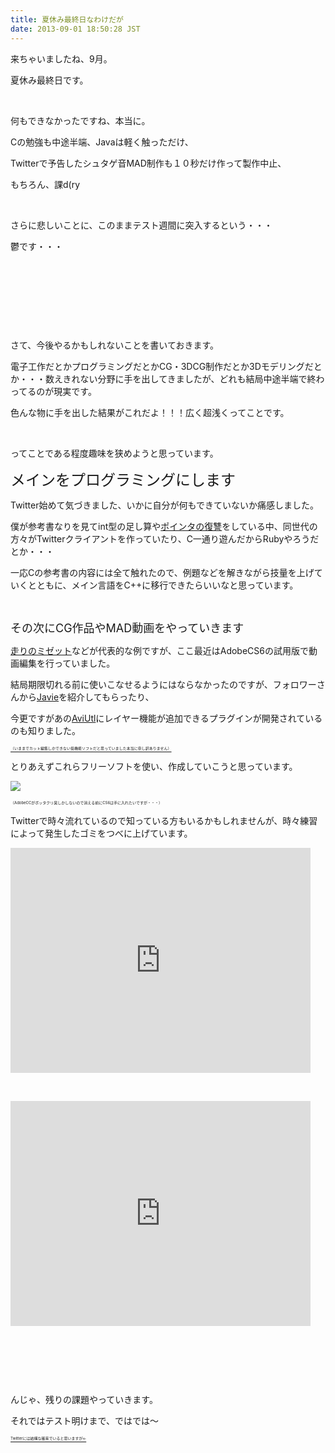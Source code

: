 ```yaml
---
title: 夏休み最終日なわけだが
date: 2013-09-01 18:50:28 JST
---
```

<p>来ちゃいましたね、9月。</p>
<p>夏休み最終日です。</p>
<p>&nbsp;</p>
<p>何もできなかったですね、本当に。</p>
<p>Cの勉強も中途半端、Javaは軽く触っただけ、</p>
<p>Twitterで予告したシュタゲ音MAD制作も１０秒だけ作って製作中止、</p>
<p>もちろん、課d(ry</p>
<p>&nbsp;</p>
<p>さらに悲しいことに、このままテスト週間に突入するという・・・</p>
<p>鬱です・・・</p>
<p>&nbsp;</p>
<p>&nbsp;</p>
<p>&nbsp;</p>
<p>&nbsp;</p>
<p>さて、今後やるかもしれないことを書いておきます。</p>
<p>電子工作だとかプログラミングだとかCG・3DCG制作だとか3Dモデリングだとか・・・数えきれない分野に手を出してきましたが、どれも結局中途半端で終わってるのが現実です。</p>
<p>色んな物に手を出した結果がこれだよ！！！広く超浅くってことです。</p>
<p>&nbsp;</p>
<p>ってことである程度趣味を狭めようと思っています。</p>
<p><span style="font-size:24px;">メインをプログラミングにします</span></p>
<p>Twitter始めて気づきました、いかに自分が何もできていないか痛感しました。</p>
<p>僕が参考書なりを見てint型の足し算や<a href="https://twitter.com/tosainu_maple/status/367194871322255361">ポインタの復讐</a>をしている中、同世代の方々がTwitterクライアントを作っていたり、C一通り遊んだからRubyやろうだとか・・・</p>
<p>一応Cの参考書の内容には全て触れたので、例題などを解きながら技量を上げていくとともに、メイン言語をC++に移行できたらいいなと思っています。</p>
<p>&nbsp;</p>
<p><span style="font-size:18px;">その次にCG作品やMAD動画をやっていきます</span></p>
<p><a href="http://www.nicovideo.jp/watch/sm21186528">走りのミゼット</a>などが代表的な例ですが、ここ最近はAdobeCS6の試用版で動画編集を行っていました。</p>
<p>結局期限切れる前に使いこなせるようにはならなかったのですが、フォロワーさんから<a href="http://sourceforge.jp/projects/javie/">Javie</a>を紹介してもらったり、</p>
<p>今更ですがあの<a href="http://spring-fragrance.mints.ne.jp/aviutl/">AviUtl</a>にレイヤー機能が追加できるプラグインが開発されているのも知りました。</p>
<p><del><span style="font-size:6px;">（いままでカット編集しかできない低機能ソフトだと思っていました本当に申し訳ありません）</span></del></p>
<p>とりあえずこれらフリーソフトを使い、作成していこうと思っています。</p>
<p><img src="https://lh6.googleusercontent.com/-IZDciIS2028/UiMNvWfB5bI/AAAAAAAACis/KnGe_7pnaLg/s640/Untitled.png" /></p>
<p><span style="font-size:6px;">（AdobeCCがボッタクリ臭しかしないので消える前にCS6は手に入れたいですが・・・）</span></p>
<p>Twitterで時々流れているので知っている方もいるかもしれませんが、時々練習によって発生したゴミをつべに上げています。</p>
<div class="video-container"><iframe width="480" height="360" src="https://www.youtube.com/embed/iC5Yt-7PgNE?rel=0" frameborder="0" allowfullscreen></iframe></div>
<p>&nbsp;</p>
<div class="video-container"><iframe width="480" height="360" src="https://www.youtube.com/embed/vVZw9A5O0Lo?rel=0" frameborder="0" allowfullscreen></iframe></div>
<p>&nbsp;</p>
<p>&nbsp;</p>
<p>&nbsp;</p>
<p>んじゃ、残りの課題やっていきます。</p>
<p>それではテスト明けまで、ではでは～</p>
<p><del><span style="font-size:6px;">Twitterには結構な確率でいると思いますが←</span></del></p>
